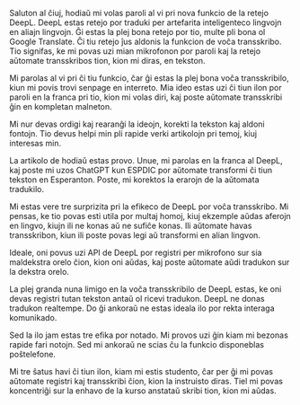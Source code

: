 Saluton al ĉiuj, hodiaŭ mi volas paroli al vi pri nova funkcio de la retejo DeepL. DeepL estas retejo por traduki per artefarita inteligenteco lingvojn en aliajn lingvojn. Ĝi estas la plej bona retejo por tio, multe pli bona ol Google Translate. Ĉi tiu retejo ĵus aldonis la funkcion de voĉa transskribo. Tio signifas, ke mi povas uzi mian mikrofonon por paroli kaj la retejo aŭtomate transskribos tion, kion mi diras, en tekston.

Mi parolas al vi pri ĉi tiu funkcio, ĉar ĝi estas la plej bona voĉa transskribilo, kiun mi povis trovi senpage en interreto. Mia ideo estas uzi ĉi tiun ilon por paroli en la franca pri tio, kion mi volas diri, kaj poste aŭtomate transskribi ĝin en kompletan malneton.

Mi nur devas ordigi kaj rearanĝi la ideojn, korekti la tekston kaj aldoni fontojn. Tio devus helpi min pli rapide verki artikolojn pri temoj, kiuj interesas min.

La artikolo de hodiaŭ estas provo. Unue, mi parolas en la franca al DeepL, kaj poste mi uzos ChatGPT kun ESPDIC por aŭtomate transformi ĉi tiun tekston en Esperanton. Poste, mi korektos la erarojn de la aŭtomata tradukilo.

Mi estas vere tre surprizita pri la efikeco de DeepL por voĉa transskribo. Mi pensas, ke tio povas esti utila por multaj homoj, kiuj ekzemple aŭdas aferojn en lingvo, kiujn ili ne konas aŭ ne sufiĉe konas. Ili aŭtomate havas transskribon, kiun ili poste povas legi aŭ transformi en alian lingvon.

Ideale, oni povus uzi API de DeepL por registri per mikrofono sur sia maldekstra orelo ĉion, kion oni aŭdas, kaj poste aŭtomate aŭdi tradukon sur la dekstra orelo.

La plej granda nuna limigo en la voĉa transskribilo de DeepL estas, ke oni devas registri tutan tekston antaŭ ol ricevi tradukon. DeepL ne donas tradukon realtempe. Do ĝi ankoraŭ ne estas ideala ilo por rekta interaga komunikado.

Sed la ilo jam estas tre efika por notado. Mi provos uzi ĝin kiam mi bezonas rapide fari notojn. Sed mi ankoraŭ ne scias ĉu la funkcio disponeblas poŝtelefone.

Mi tre ŝatus havi ĉi tiun ilon, kiam mi estis studento, ĉar per ĝi mi povas aŭtomate registri kaj transskribi ĉion, kion la instruisto diras. Tiel mi povas koncentriĝi sur la enhavo de la kurso anstataŭ skribi tion, kion mi aŭdas.
